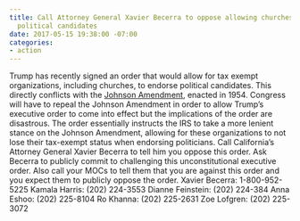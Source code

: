 ```yaml
---
title: Call Attorney General Xavier Becerra to oppose allowing churches to endorse
  political candidates
date: 2017-05-15 19:38:00 -07:00
categories:
- action
---
```


Trump has recently signed an order that would allow for tax exempt organizations, including churches, to endorse political candidates. This directly conflicts with the [Johnson Amendment](https://en.wikipedia.org/wiki/Johnson_Amendment), enacted in 1954. Congress will have to repeal the Johnson Amendment in order to allow Trump’s executive order to come into effect but the implications of the order are disastrous. The order essentially instructs the IRS to take a more lenient stance on the Johnson Amendment, allowing for these organizations to not lose their tax-exempt status when endorsing politicians. Call California’s Attorney General Xavier Becerra to tell him you oppose this order. Ask Becerra to publicly commit to challenging this unconstitutional executive order. Also call your MOCs to tell them that you are against this order and you expect them to publicly oppose the order.
Xavier Becerra: 1-800-952-5225
Kamala Harris: (202) 224-3553
Dianne Feinstein: (202) 224-384
Anna Eshoo: (202) 225-8104
Ro Khanna: (202) 225-2631
Zoe Lofgren: (202) 225-3072